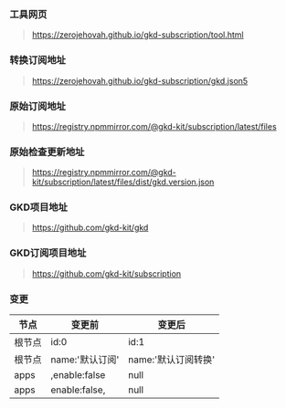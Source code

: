 ### 工具网页

> https://zerojehovah.github.io/gkd-subscription/tool.html

### 转换订阅地址

> https://zerojehovah.github.io/gkd-subscription/gkd.json5

### 原始订阅地址

> https://registry.npmmirror.com/@gkd-kit/subscription/latest/files

### 原始检查更新地址

> https://registry.npmmirror.com/@gkd-kit/subscription/latest/files/dist/gkd.version.json

### GKD项目地址

> https://github.com/gkd-kit/gkd

### GKD订阅项目地址

> https://github.com/gkd-kit/subscription

### 变更

| 节点 | 变更前 | 变更后 |
| ---- | ---- | ---- |
| 根节点 | id:0 | id:1 |
| 根节点 | name:'默认订阅' | name:'默认订阅转换' |
| apps | ,enable:false | null |
| apps | enable:false, | null |